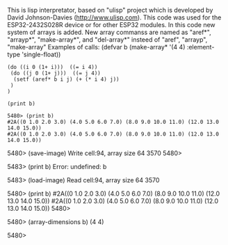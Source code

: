 This is lisp interpretator, based on "ulisp" project which is developed by David Johnson-Davies (http://www.ulisp.com). 
This code was used for the ESP32-2432S028R device or for other ESP32 modules.
In this code new system of arrays is added.
New array commanss are named as "aref*", "arrayp*", "make-array*", and "del-array*" insteed of "aref", "arrayp", "make-array"
Examples of calls:
    (defvar b (make-array* '(4 4) :element-type 'single-float))

    (do ((i 0 (1+ i)))  ((= i 4))
     (do ((j 0 (1+ j)))  ((= j 4))
      (setf (aref* b i j) (+ (* i 4) j))
     )
    )

    (print b)

    5480> (print b)
    #2A((0 1.0 2.0 3.0) (4.0 5.0 6.0 7.0) (8.0 9.0 10.0 11.0) (12.0 13.0 14.0 15.0))
    #2A((0 1.0 2.0 3.0) (4.0 5.0 6.0 7.0) (8.0 9.0 10.0 11.0) (12.0 13.0 14.0 15.0))

5480> (save-image)
Write cell:94,  array size 64
3570
5480>

5483> (print b)
Error: undefined: b

5483> (load-image)
Read cell:94,  array size 64
3570

5480> (print b)
#2A((0 1.0 2.0 3.0) (4.0 5.0 6.0 7.0) (8.0 9.0 10.0 11.0) (12.0 13.0 14.0 15.0))
#2A((0 1.0 2.0 3.0) (4.0 5.0 6.0 7.0) (8.0 9.0 10.0 11.0) (12.0 13.0 14.0 15.0))
5480>

5480> (array-dimensions b)
(4 4)

5480>
